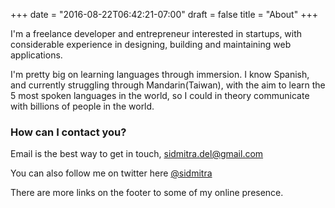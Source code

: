 +++
date = "2016-08-22T06:42:21-07:00"
draft = false
title = "About"
+++

I'm a freelance developer and entrepreneur interested in startups, with considerable experience in designing, building and maintaining web applications.


I'm pretty big on learning languages through immersion. I know Spanish, and currently struggling through Mandarin(Taiwan), with the aim to learn the 5 most spoken languages in the world, so I could in theory communicate with billions of people in the world.


### How can I contact you?

Email is the best way to get in touch, [sidmitra.del@gmail.com](mailto:sidmitra.del@gmail.com)

You can also follow me on twitter here [@sidmitra](http://www.twitter.com/sidmitra)

There are more links on the footer to some of my online presence.
